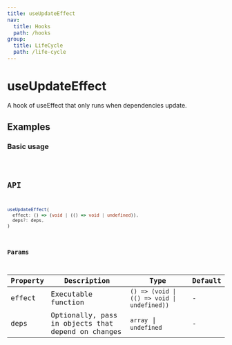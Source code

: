 ```yaml
---
title: useUpdateEffect
nav:
  title: Hooks
  path: /hooks
group:
  title: LifeCycle
  path: /life-cycle
---
```


# useUpdateEffect

A hook of useEffect that only runs when dependencies update.

## Examples

### Basic usage

<code src="./demo/demo1.tsx" />

## API

```typescript
useUpdateEffect(
  effect: () => (void | (() => void | undefined)),
  deps?: deps,
)
```

### Params

| Property | Description                                        | Type                                       | Default |
|----------|----------------------------------------------------|--------------------------------------------|---------|
| effect   | Executable function                                | `() => (void \| (() => void \| undefined))` | -       |
| deps     | Optionally, pass in objects that depend on changes | `array` \| `undefined`                     | -       |
